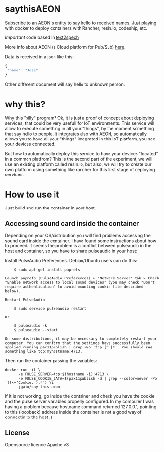 # saythisAEON

Subscribe to an AEON's entity to say hello to received names. Just playing with docker to deploy containers with Rancher, resin.io, codeship, etc. 

*Important* code based in [text2spech](https://github.com/resin-io/text2speech)

More info about AEON (a Cloud platform for Pub/Sub) [here](https://github.com/atos-ari-aeon/fiware-cloud-messaging-platform).

Data is received in a json like this:

```javascript
{
 "name": "Jose"
}

```

Other different document will say hello to unknown person.

# why this?

Why this "silly" program? Ok, it is just a proof of concept about deploying services, that could be very usefull for IoT environments. This service will allow to execute something in all your "things", by the moment something that say hello to people. It integrates also with AEON, so automatically allows you to have all your "things" integrated in this IoT platform, you see your devices connected.

But how to automatically deploy this service to have your devices "located" in a common platfrom? This is the second part of the experiment, we will use an existing platform called resin.io, but also, we will try to create our own platform using something like rancher for this first stage of deploying services.

# How to use it

Just build and run the container in your host.


## Accessing sound card inside the container

Depending on your OS/distribution you will find problems accessing the sound card inside the container. I have found some instructions about how to proceed. It seems the problem is a conflict between pulseaudio in the host and container, so you have to share pulseaudio in your host:



Install PulseAudio Preferences. Debian/Ubuntu users can do this:

```
    $ sudo apt-get install paprefs
```
    Launch paprefs (PulseAudio Preferences) > "Network Server" tab > Check "Enable network access to local sound devices" (you may check "Don't require authentication" to avoid mounting cookie file described below).

    Restart PulseAudio
```
    $ sudo service pulseaudio restart
```
    or
``` 
    $ pulseaudio -k
    $ pulseaudio --start
```
    On some distributions, it may be necessary to completely restart your computer. You can confirm that the settings have successfully been applied running pax11publish | grep -Eo 'tcp:[^ ]*'. You should see something like tcp:myhostname:4713.

Then run the container passing the variables: 
``` 
docker run -it \
      -e PULSE_SERVER=tcp:$(hostname -i):4713 \
      -e PULSE_COOKIE_DATA=$(pax11publish -d | grep --color=never -Po '(?<=^Cookie: ).*') \i
      jgato/say-this-aeon 
```

If it is not working, go inside the container and check you have the cookie and the pulse server variables properly configured. In my computer I was having a problem because hostname command returned 127.0.0.1, pointing to this (loopback) address inside the container is not a good way of connectin to the host ;)


## License

Opensource licence Apache v3
